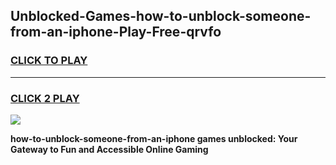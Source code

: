 
## Unblocked-Games-how-to-unblock-someone-from-an-iphone-Play-Free-qrvfo
<h3>
<a href="https://premium76.site?title=how-to-unblock-someone-from-an-iphone&ref=12A">CLICK TO PLAY</a></h3>
<hr>

<h3>
<a href="https://premium76.site?title=how-to-unblock-someone-from-an-iphone&ref=12A">CLICK 2 PLAY</a>
  
</h3>

<a href="https://premium76.site?title=how-to-unblock-someone-from-an-iphone&ref=12A"><img src="https://clearcache.store/games.png"></a>


**how-to-unblock-someone-from-an-iphone games unblocked: Your Gateway to Fun and Accessible Online Gaming**
